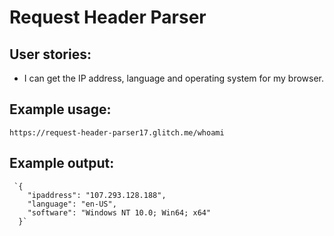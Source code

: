 
# Request Header Parser

      
    
  
## User stories:
   
    
* I can get the IP address, language and operating system for my browser.
   



  
## Example usage:
 `https://request-header-parser17.glitch.me/whoami`
    
    
    
## Example output:
   
  
     `{
        "ipaddress": "107.293.128.188",
        "language": "en-US",
        "software": "Windows NT 10.0; Win64; x64"
      }`
    
   